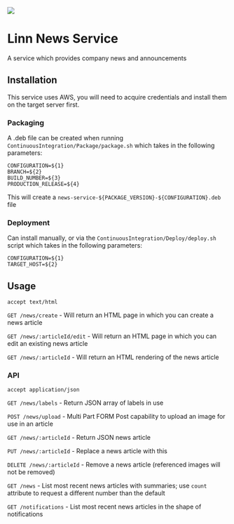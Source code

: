 [![](https://imagelayers.io/badge/linn/news:latest.svg)](https://imagelayers.io/?images=linn/news:latest 'Get your own badge on imagelayers.io')

# Linn News Service

A service which provides company news and announcements

## Installation

This service uses AWS, you will need to acquire credentials and install them on the target server first. 

### Packaging

A .deb file can be created when running `ContinuousIntegration/Package/package.sh` which takes in the following parameters:

```
CONFIGURATION=${1}
BRANCH=${2}
BUILD_NUMBER=${3}
PRODUCTION_RELEASE=${4}
```

This will create a `news-service-${PACKAGE_VERSION}-${CONFIGURATION}.deb` file

### Deployment

Can install manually, or via the `ContinuousIntegration/Deploy/deploy.sh` script which takes in the following parameters:

```
CONFIGURATION=${1}
TARGET_HOST=${2}
```

## Usage

`accept text/html`


`GET /news/create` - Will return an HTML page in which you can create a news article

`GET /news/:articleId/edit` - Will return an HTML page in which you can edit an existing news article

`GET /news/:articleId` - Will return an HTML rendering of the news article

### API

`accept application/json`


`GET /news/labels` - Return JSON array of labels in use

`POST /news/upload` - Multi Part FORM Post capability to upload an image for use in an article

`GET /news/:articleId` - Return JSON news article

`PUT /news/:articleId` - Replace a news article with this

`DELETE /news/:articleId` - Remove a news article (referenced images will not be removed)

`GET /news` - List most recent news articles with summaries; use `count` attribute to request a different number than the default

`GET /notifications` - List most recent news articles in the shape of notifications
